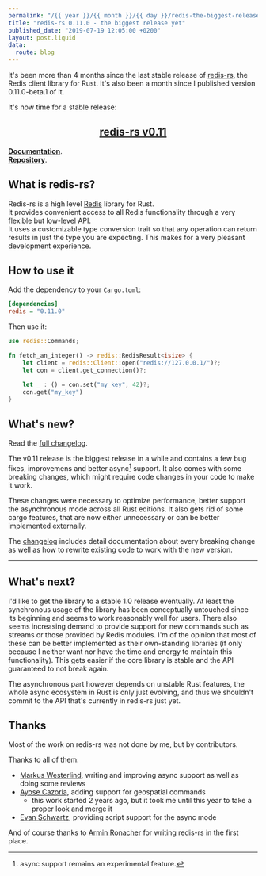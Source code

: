 ```yaml
---
permalink: "/{{ year }}/{{ month }}/{{ day }}/redis-the-biggest-release-yet"
title: "redis-rs 0.11.0 - the biggest release yet"
published_date: "2019-07-19 12:05:00 +0200"
layout: post.liquid
data:
  route: blog
---
```


It's been more than 4 months since the last stable release of [redis-rs], the Redis client library for Rust.
It's also been a month since I published version 0.11.0-beta.1 of it.

It's now time for a stable release:

<center>

## [redis-rs v0.11](https://crates.io/crates/redis)

</center>

[**Documentation**](https://docs.rs/redis/*/redis/).  
[**Repository**](https://github.com/mitsuhiko/redis-rs).

## What is redis-rs?

Redis-rs is a high level [Redis] library for Rust.  
It provides convenient access to all Redis functionality through a very flexible but low-level API.  
It uses a customizable type conversion trait so that any operation can return results in just the type you are expecting.
This makes for a very pleasant development experience.

[redis-rs]: https://github.com/mitsuhiko/redis-rs/
[redis]: https://crates.io/crates/redis

## How to use it

Add the dependency to your `Cargo.toml`:

```ini
[dependencies]
redis = "0.11.0"
```

Then use it:

```rust
use redis::Commands;

fn fetch_an_integer() -> redis::RedisResult<isize> {
    let client = redis::Client::open("redis://127.0.0.1/")?;
    let con = client.get_connection()?;

    let _ : () = con.set("my_key", 42)?;
    con.get("my_key")
}
```

## What's new?

Read the [full changelog][changelog].

The v0.11 release is the biggest release in a while and contains a few bug fixes, improvemens and better async[^1] support.
It also comes with some breaking changes, which might require code changes in your code to make it work.

These changes were necessary to optimize performance, better support the asynchronous mode across all Rust editions.
It also gets rid of some cargo features, that are now either unnecessary or can be better implemented externally.

The [changelog] includes detail documentation about every breaking change as well as how to rewrite existing code to work with the new version.

[changelog]: https://github.com/mitsuhiko/redis-rs/blob/0.11.0/CHANGELOG.md

---

[^1]: async support remains an experimental feature.

## What's next?

I'd like to get the library to a stable 1.0 release eventually.
At least the synchronous usage of the library has been conceptually untouched since its beginning and seems to work reasonably well for users.
There also seems increasing demand to provide support for new commands such as streams or those provided by Redis modules.
I'm of the opinion that most of these can be better implemented as their own-standing libraries (if only because I neither want nor have the time and energy to maintain this functionality).
This gets easier if the core library is stable and the API guaranteed to not break again.

The asynchronous part however depends on unstable Rust features, the whole async ecosystem in Rust is only just evolving, and thus we shouldn't commit to the API that's currently in redis-rs just yet.

## Thanks

Most of the work on redis-rs was not done by me, but by contributors.

Thanks to all of them:

* [Markus Westerlind](https://github.com/Marwes), writing and improving async support as well as doing some reviews
* [Ayose Cazorla](https://github.com/ayosec), adding support for geospatial commands
    * this work started 2 years ago, but it took me until this year to take a proper look and merge it
* [Evan Schwartz](https://github.com/emschwartz), providing script support for the async mode

And of course thanks to [Armin Ronacher](https://github.com/mitsuhiko) for writing redis-rs in the first place.
